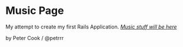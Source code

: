 # Music Page

My attempt to create my first Rails Application.
[*Music stuff will be here*](http://twitter.com/#/petrrr)

by Peter Cook / @petrrr